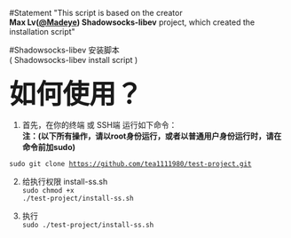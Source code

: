 #Statement
"This script is based on the creator<br>
<b>Max Lv(<a href="https://github.com/Madeye">@Madeye</a>) Shadowsocks-libev</b> project, which created the installation script"</br>



#Shadowsocks-libev 安装脚本<br>( Shadowsocks-libev install script )

<b><font size="8px">如何使用？</font></b>

1. 首先，在你的终端 或 SSH端 运行如下命令：<br>
<b>注：(以下所有操作，请以root身份运行，或者以普通用户身份运行时，请在命令前加sudo)</b><br>

<code>sudo git clone https://github.com/tea1111980/test-project.git</code>

2. 给执行权限 install-ss.sh<br>
<code>sudo chmod +x ./test-project/install-ss.sh</code>

3. 执行<br>
<code>sudo ./test-project/install-ss.sh</code>

</br>
